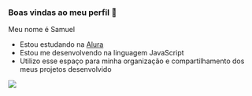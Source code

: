 ### Boas vindas ao meu perfil 💙

Meu nome é Samuel

- Estou estudando na [Alura](https://www.alura.com.br)
- Estou me desenvolvendo na linguagem JavaScript
- Utilizo esse espaço para minha organização e compartilhamento dos meus projetos desenvolvido

![](https://media1.tenor.com/m/rNGcuCXUhucAAAAC/cr7.gif)

